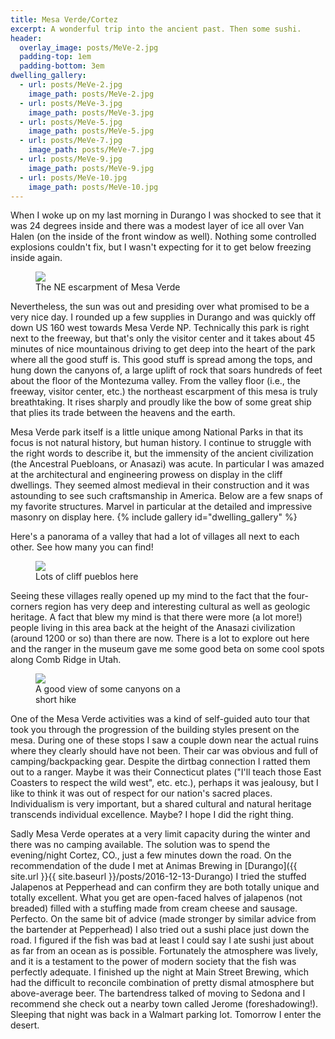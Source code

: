 ```yaml
---
title: Mesa Verde/Cortez
excerpt: A wonderful trip into the ancient past. Then some sushi.
header:
  overlay_image: posts/MeVe-2.jpg
  padding-top: 1em
  padding-bottom: 3em
dwelling_gallery:
  - url: posts/MeVe-2.jpg
    image_path: posts/MeVe-2.jpg
  - url: posts/MeVe-3.jpg
    image_path: posts/MeVe-3.jpg
  - url: posts/MeVe-5.jpg
    image_path: posts/MeVe-5.jpg
  - url: posts/MeVe-7.jpg
    image_path: posts/MeVe-7.jpg
  - url: posts/MeVe-9.jpg
    image_path: posts/MeVe-9.jpg
  - url: posts/MeVe-10.jpg
    image_path: posts/MeVe-10.jpg
---
```


When I woke up on my last morning in Durango I was shocked to see that
it was 24 degrees inside and there was a modest layer of ice all over
Van Halen (on the inside of the front window as well). Nothing some
controlled explosions couldn't fix, but I wasn't expecting for it to
get below freezing inside again.

<figure class='align-left' style='width:50%'>
 <a href='{{ site.url }}{{ site.baseurl }}/images/posts/MeVe-1.jpg'>
 <img src='{{ site.url }}{{ site.baseurl }}/images/posts/MeVe-1.jpg'>
 </a>
 <figcaption>The NE escarpment of Mesa Verde</figcaption>
</figure>

Nevertheless, the sun was out and presiding over what promised to be a
very nice day. I rounded up a few supplies in Durango and was quickly
off down US 160 west towards Mesa Verde NP. Technically this park is
right next to the freeway, but that's only the visitor center and it
takes about 45 minutes of nice mountainous driving to get deep into
the heart of the park where all the good stuff is. This good stuff is
spread among the tops, and hung down the canyons of, a large uplift
of rock that soars hundreds of feet about the floor of the Montezuma
valley. From the valley floor (i.e., the freeway, visitor center,
etc.) the northeast escarpment of this mesa is truly breathtaking. It
rises sharply and proudly like the bow of some great ship that plies
its trade between the heavens and the earth.

Mesa Verde park itself is a little unique among National Parks in
that its focus is not natural history, but human history. I continue
to struggle with the right words to describe it, but the immensity of
the ancient civilization (the Ancestral Puebloans, or Anasazi) was
acute. In particular I was amazed at the architectural and engineering
prowess on display in the cliff dwellings. They seemed almost medieval
in their construction and it was astounding to see such craftsmanship
in America. Below are a few snaps of my favorite structures. Marvel in
particular at the detailed and impressive masonry on display here. 
{% include gallery id="dwelling_gallery" %}

Here's a panorama of a valley that had a lot of villages all next to
each other. See how many you can find!

<figure class='align-left' style='width:100%'>
 <a href='{{ site.url }}{{ site.baseurl }}/images/posts/MeVe-6.jpg'>
 <img src='{{ site.url }}{{ site.baseurl }}/images/posts/MeVe-6.jpg'>
 </a>
 <figcaption>Lots of cliff pueblos here</figcaption>
</figure>

Seeing these villages really opened up my mind to the fact that the
four-corners region has very deep and interesting cultural as well as
geologic heritage. A fact that blew my mind is that there were more (a
lot more!)  people living in this area back at the height of the
Anasazi civilization (around 1200 or so) than there are now. There is a
lot to explore out here and the ranger in the museum gave me some good
beta on some cool spots along Comb Ridge in Utah.

<figure class='align-right' style='width:50%'>
 <a href='{{ site.url }}{{ site.baseurl }}/images/posts/MeVe-8.jpg'>
 <img src='{{ site.url }}{{ site.baseurl }}/images/posts/MeVe-8.jpg'>
 </a>
 <figcaption>A good view of some canyons on a short hike</figcaption>
</figure>

One of the Mesa Verde activities was a kind of self-guided auto tour
that took you through the progression of the building styles present
on the mesa. During one of these stops I saw a couple down near the
actual ruins where they clearly should have not been. Their car was
obvious and full of camping/backpacking gear. Despite the dirtbag
connection I ratted them out to a ranger. Maybe it was their
Connecticut plates ("I'll teach those East Coasters to respect the
wild west", etc. etc.), perhaps it was jealousy, but I like to think
it was out of respect for our nation's sacred places. Individualism is
very important, but a shared cultural and natural heritage transcends
individual excellence. Maybe? I hope I did the right thing.

Sadly Mesa Verde operates at a very limit capacity during the winter
and there was no camping available. The solution was to spend the
evening/night Cortez, CO., just a few minutes down the road. On the
recommendation of the dude I met at Animas Brewing in [Durango]({{
site.url }}{{ site.baseurl }}/posts/2016-12-13-Durango) I tried the
stuffed Jalapenos at Pepperhead and can confirm they are both totally
unique and totally excellent. What you get are open-faced halves of
jalapenos (not breaded) filled with a stuffing made from cream cheese
and sausage. Perfecto. On the same bit of advice (made stronger by
similar advice from the bartender at Pepperhead) I also tried out a
sushi place just down the road. I figured if the fish was bad at least
I could say I ate sushi just about as far from an ocean as is
possible. Fortunately the atmosphere was lively, and it is a testament
to the power of modern society that the fish was perfectly adequate. I
finished up the night at Main Street Brewing, which had the difficult
to reconcile combination of pretty dismal atmosphere but above-average
beer. The bartendress talked of moving to Sedona and I recommend she
check out a nearby town called Jerome (foreshadowing!). Sleeping that
night was back in a Walmart parking lot. Tomorrow I enter the desert.